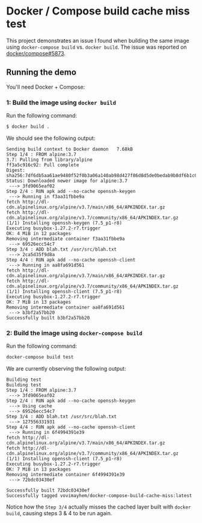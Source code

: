 # Docker / Compose build cache miss test

This project demonstrates an issue I found when building the same image
using `docker-compose build` vs. `docker build`. The issue was reported on [docker/compose#5873](https://github.com/docker/compose/issues/5873).

## Running the demo

You'll need Docker + Compose:

### 1: Build the image using `docker build`

Run the following command:

```bash
$ docker build .
```

We should see the following output:

```
Sending build context to Docker daemon   7.68kB
Step 1/4 : FROM alpine:3.7
3.7: Pulling from library/alpine
ff3a5c916c92: Pull complete
Digest: sha256:7df6db5aa61ae9480f52f0b3a06a140ab98d427f86d8d5de0bedab9b8df6b1c0
Status: Downloaded newer image for alpine:3.7
 ---> 3fd9065eaf02
Step 2/4 : RUN apk add --no-cache openssh-keygen
 ---> Running in f3aa31fbbe9a
fetch http://dl-cdn.alpinelinux.org/alpine/v3.7/main/x86_64/APKINDEX.tar.gz
fetch http://dl-cdn.alpinelinux.org/alpine/v3.7/community/x86_64/APKINDEX.tar.gz
(1/1) Installing openssh-keygen (7.5_p1-r8)
Executing busybox-1.27.2-r7.trigger
OK: 4 MiB in 12 packages
Removing intermediate container f3aa31fbbe9a
 ---> 69526ecc54c7
Step 3/4 : ADD blah.txt /usr/src/blah.txt
 ---> 2ca5d35f9d8a
Step 4/4 : RUN apk add --no-cache openssh-client
 ---> Running in aa8fa691d561
fetch http://dl-cdn.alpinelinux.org/alpine/v3.7/main/x86_64/APKINDEX.tar.gz
fetch http://dl-cdn.alpinelinux.org/alpine/v3.7/community/x86_64/APKINDEX.tar.gz
(1/1) Installing openssh-client (7.5_p1-r8)
Executing busybox-1.27.2-r7.trigger
OK: 7 MiB in 13 packages
Removing intermediate container aa8fa691d561
 ---> b3bf2a57bb20
Successfully built b3bf2a57bb20
```

### 2: Build the image using `docker-compose build`

Run the following command:

```bash
docker-compose build test
```

We are currently observing the following output:

```
Building test
Building test
Step 1/4 : FROM alpine:3.7
 ---> 3fd9065eaf02
Step 2/4 : RUN apk add --no-cache openssh-keygen
 ---> Using cache
 ---> 69526ecc54c7
Step 3/4 : ADD blah.txt /usr/src/blah.txt
 ---> 127556331931
Step 4/4 : RUN apk add --no-cache openssh-client
 ---> Running in 6f4994391e39
fetch http://dl-cdn.alpinelinux.org/alpine/v3.7/main/x86_64/APKINDEX.tar.gz
fetch http://dl-cdn.alpinelinux.org/alpine/v3.7/community/x86_64/APKINDEX.tar.gz
(1/1) Installing openssh-client (7.5_p1-r8)
Executing busybox-1.27.2-r7.trigger
OK: 7 MiB in 13 packages
Removing intermediate container 6f4994391e39
 ---> 72bdc03430ef

Successfully built 72bdc03430ef
Successfully tagged vovimayhem/docker-compose-build-cache-miss:latest
```

Notice how the `Step 3/4` actually misses the cached layer built with
`docker build`, causing steps 3 & 4 to be run again.
